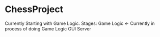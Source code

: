 # ChessProject
Currently Starting with Game Logic. 
Stages:
  Game Logic <- Currently in process of doing Game Logic
  GUI
  Server
